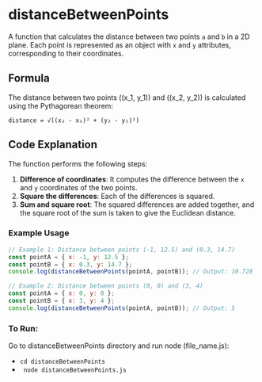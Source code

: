# distanceBetweenPoints

A function that calculates the distance between two points `a` and `b` in a 2D plane. Each point is represented as an object with `x` and `y` attributes, corresponding to their coordinates.

## Formula

The distance between two points \((x_1, y_1)\) and \((x_2, y_2)\) is calculated using the Pythagorean theorem:

    distance = √((x₂ - x₁)² + (y₂ - y₁)²)


## Code Explanation

The function performs the following steps:

1. **Difference of coordinates**: It computes the difference between the `x` and `y` coordinates of the two points.
2. **Square the differences**: Each of the differences is squared.
3. **Sum and square root**: The squared differences are added together, and the square root of the sum is taken to give the Euclidean distance.

### Example Usage

```javascript
// Example 1: Distance between points (-1, 12.5) and (0.3, 14.7)
const pointA = { x: -1, y: 12.5 };
const pointB = { x: 0.3, y: 14.7 };
console.log(distanceBetweenPoints(pointA, pointB)); // Output: 10.728

// Example 2: Distance between points (0, 0) and (3, 4)
const pointA = { x: 0, y: 0 };
const pointB = { x: 3, y: 4 };
console.log(distanceBetweenPoints(pointA, pointB)); // Output: 5

```

### To Run:

Go to distanceBetweenPoints directory and run node (file_name.js):

- ```cd distanceBetweenPoints```
- ``` node distanceBetweenPoints.js```